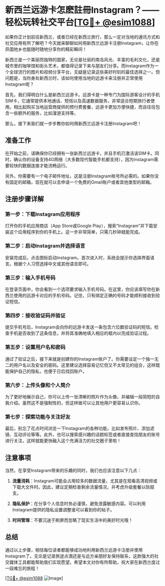 # 新西兰远游卡怎麽註冊Instagram？——轻松玩转社交平台[[TG💪+ @esim1088](https://t.me/s/esim1088)]

如果你正计划前往新西兰，或者已经在新西兰旅行，那么一定对当地的通讯方式和社交应用有所了解吧？今天就来聊聊如何用新西兰远游卡注册Instagram，让你在异国他乡也能随时随地分享你的精彩瞬间！

新西兰是一个美丽而独特的国家，无论是壮丽的南岛风光、丰富的毛利文化，还是城市里的咖啡馆和街头艺术，都值得记录下来与朋友们分享。而Instagram作为一个全球流行的图片和视频分享平台，无疑是记录这些美好时刻的最佳选择之一。但问题是，当你身处新西兰时，该如何使用当地的远游卡来注册并正常使用Instagram呢？

首先，我们得明白什么是新西兰远游卡。远游卡是一种专门为国际游客设计的手机SIM卡，它通常提供本地通话、短信以及高速数据服务，非常适合短期旅行者使用。相比起购买当地运营商提供的预付费套餐，远游卡更加方便快捷，而且往往包含一些额外的服务，比如漫游支持等。

那么，接下来我们就一步步教你如何用新西兰远游卡注册Instagram吧！

## 准备工作

在开始之前，请确保你已经拥有一张新西兰远游卡，并且手机已激活该SIM卡。同时，确认你的设备支持4G网络（大多数现代智能手机都支持），因为Instagram需要较快的数据连接才能流畅运行。

另外，你需要有一个电子邮件地址，这是注册Instagram账号所必需的。如果你没有固定的邮箱，现在就可以去申请一个免费的Gmail账户或者其他类型的邮箱。

## 注册步骤详解

### 第一步：下载Instagram应用程序

打开你的手机应用商店（App Store或Google Play），搜索“Instagram”并下载安装这个应用程序到你的手机上。这一步非常简单，只需几秒钟就能完成。

### 第二步：启动Instagram并选择语言

安装完成后，点击图标启动Instagram。首次进入时，系统会提示你选择界面语言。根据个人习惯选择中文或其他语言即可。

### 第三步：输入手机号码

在登录页面中，你会看到一个选项要求输入手机号码。在这里，你应该填写你在新西兰使用的远游卡对应的手机号码。记住，只有绑定正确的号码才能顺利接收到验证短信。

### 第四步：接收验证码并验证

提交手机号后，Instagram会向你的远游卡发送一条包含六位数验证码的短信。检查手机是否收到了这条信息，并将其准确地填入相应的框内以完成验证过程。

### 第五步：设置用户名和密码

通过了验证之后，接下来就是创建你的Instagram账户了。你需要设定一个独一无二的用户名以及安全的密码。这里建议选择容易记忆但又不太常见的组合，这样既能保护自己的隐私，也便于日后找回账户。

### 第六步：上传头像和个人简介

为了更好地展示自己，你可以上传一张清晰的照片作为头像，并编辑一段简短的自我介绍。虽然这不是强制性的，但这样做可以让其他用户更容易认识你。

### 第七步：探索功能与关注好友

最后，别忘了花点时间浏览一下Instagram的各种功能，比如发布照片、添加滤镜、互动评论等等。此外，也可以搜索感兴趣的话题标签或者直接查找朋友的账号进行关注，这样就能更快融入这个充满活力的社交圈子里啦！

## 注意事项

当然，在享受Instagram带来的乐趣的同时，我们也应该注意以下几点：

1. **流量消耗**：Instagram可能会占用较多的数据流量，尤其是在观看高清视频或下载大文件时。因此，建议定期检查剩余流量情况，并考虑升级套餐以防超支。
   
2. **隐私保护**：在分享个人信息时务必谨慎，避免泄露敏感内容。可以利用Instagram提供的隐私设置调整谁可以看到你的帖子。

3. **时间管理**：不要沉迷于刷屏而忽略了现实生活中的美好时光哦！

## 总结

通过以上步骤，相信每位读者都能够成功地利用新西兰远游卡注册并使用Instagram了。无论是记录旅途点滴还是与远方亲朋好友保持联系，这款强大的社交媒体工具都能帮助我们实现愿望。希望本文对你有所帮助，祝大家在新西兰度过一段难忘的旅程！

[[TG💪+ @esim1088](https://t.me/s/esim1088) ![Image](https://i.postimg.cc/4NQfJmqS/Snipaste-2025-05-13-00-14-12.png)]